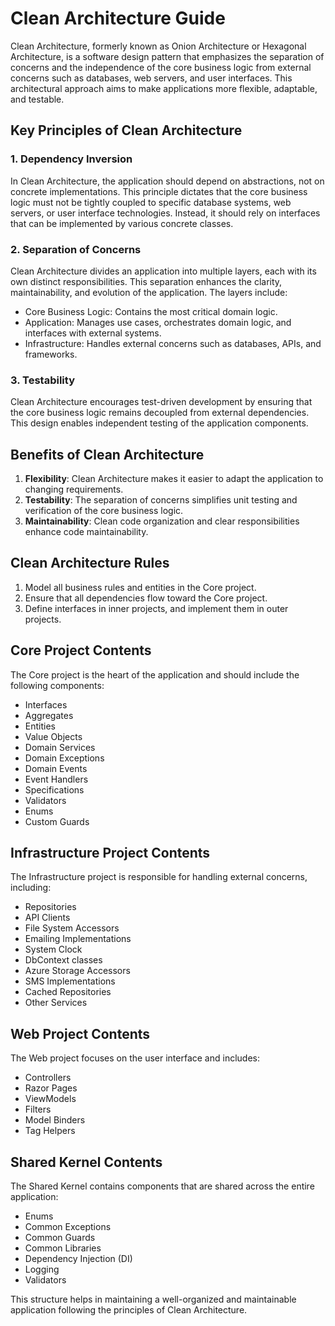 # Clean Architecture Guide

Clean Architecture, formerly known as Onion Architecture or Hexagonal Architecture, is a software design pattern that emphasizes the separation of concerns and the independence of the core business logic from external concerns such as databases, web servers, and user interfaces. This architectural approach aims to make applications more flexible, adaptable, and testable.

## Key Principles of Clean Architecture

### 1. Dependency Inversion

In Clean Architecture, the application should depend on abstractions, not on concrete implementations. This principle dictates that the core business logic must not be tightly coupled to specific database systems, web servers, or user interface technologies. Instead, it should rely on interfaces that can be implemented by various concrete classes.

### 2. Separation of Concerns

Clean Architecture divides an application into multiple layers, each with its own distinct responsibilities. This separation enhances the clarity, maintainability, and evolution of the application. The layers include:

- Core Business Logic: Contains the most critical domain logic.
- Application: Manages use cases, orchestrates domain logic, and interfaces with external systems.
- Infrastructure: Handles external concerns such as databases, APIs, and frameworks.

### 3. Testability

Clean Architecture encourages test-driven development by ensuring that the core business logic remains decoupled from external dependencies. This design enables independent testing of the application components.

## Benefits of Clean Architecture

1. **Flexibility**: Clean Architecture makes it easier to adapt the application to changing requirements.
2. **Testability**: The separation of concerns simplifies unit testing and verification of the core business logic.
3. **Maintainability**: Clean code organization and clear responsibilities enhance code maintainability.

## Clean Architecture Rules

1. Model all business rules and entities in the Core project.
2. Ensure that all dependencies flow toward the Core project.
3. Define interfaces in inner projects, and implement them in outer projects.

## Core Project Contents

The Core project is the heart of the application and should include the following components:

- Interfaces
- Aggregates
- Entities
- Value Objects
- Domain Services
- Domain Exceptions
- Domain Events
- Event Handlers
- Specifications
- Validators
- Enums
- Custom Guards

## Infrastructure Project Contents

The Infrastructure project is responsible for handling external concerns, including:

- Repositories
- API Clients
- File System Accessors
- Emailing Implementations
- System Clock
- DbContext classes
- Azure Storage Accessors
- SMS Implementations
- Cached Repositories
- Other Services

## Web Project Contents

The Web project focuses on the user interface and includes:

- Controllers
- Razor Pages
- ViewModels
- Filters
- Model Binders
- Tag Helpers

## Shared Kernel Contents

The Shared Kernel contains components that are shared across the entire application:

- Enums
- Common Exceptions
- Common Guards
- Common Libraries
- Dependency Injection (DI)
- Logging
- Validators

This structure helps in maintaining a well-organized and maintainable application following the principles of Clean Architecture.
